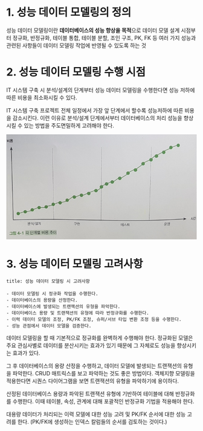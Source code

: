 # 1. 성능 데이터 모델링의 정의

성능 데이터 모델링이란 **데이터베이스의 성능 향상을 목적**으로 데이터 모델 설계 시점부터 정규화, 반정규화, 테이블 통합, 테이블 분할, 조인 구조, PK, FK 등 여러 가지 성능과 관련된 사항들이 데이터 모델링 작업에 반영될 수 있도록 하는 것

# 2. 성능 데이터 모델링 수행 시점

IT 시스템 구축 시 분석/설계의 단계부터 성능 데이터 모델링을 수행한다면 성능 저하에 따른 비용을 최소화시킬 수 있다.

IT 시스템 구축 프로젝트 전체 일정에서 가장 앞 단계에서 할수록 성능저하에 따른 비용을 감소시킨다. 이런 이유로 분석/설계 단계에서부터 데이터베이스의 처리 성능을 향상시킬 수 있는 방법을 주도면밀하게 고려해야 한다.

![](/bin/db_image/SQLD_4_1_1.png)

# 3. 성능 데이터 모델링 고려사항

```ad-info
title: 성능 데이터 모델링 시 고려사항

- 데이터 모델링 시 정규화 작업을 수행한다.
- 데이터베이스의 용량을 산정한다.
- 데이터베이스에 발생되는 트랜잭션의 유형을 파악한다.
- 데이터베이스 용량 및 트랜잭션의 유형에 따라 반정규화를 수행한다.
- 이력 데이터 모델의 조정, PK/FK 조정, 슈퍼/서브 타입 변환 조정 등을 수행한다.
- 성능 관점에서 데이터 모델을 검증한다.

```

데이터 모델링을 할 때 기본적으로 정규화를 완벽하게 수행해야 한다. 정규화된 모델은 주요 관심사별로 데이터를 분산시키는 효과가 있기 때문에 그 자체로도 성능을 향상시키는 효과가 있다.

그 후 데이터베이스의 용량 산정을 수행하고, 데이터 모델에 발생되는 트랜잭션의 유형을 파악한다. CRUD 매트릭스를 보고 파악하는 것도 좋은 방법이다. 객체지향 모델링을 적용한다면 시퀀스 다이어그램을 보면 트랜잭션의 유형을 파악하기에 용이하다.

산정된 데이터베이스 용량과 파악된 트랜잭션 유형에 기반하여 테이블에 대해 반정규화를 수행한다. 이때 테이블, 속성, 관계에 대해 포괄적인 반정규화 기법을 적용해야 한다.

대용량 데이터가 처리되는 이력 모델에 대한 성능 고려 및 PK/FK 순서에 대한 성능 고려를 한다. (PK/FK에 생성하는 인덱스 칼럼들의 순서를 검토하는 것이다.)
